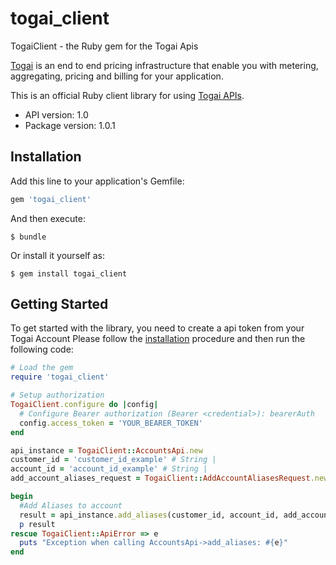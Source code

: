 # togai_client

TogaiClient - the Ruby gem for the Togai Apis

[Togai](https://www.togai.com/) is an end to end pricing infrastructure that enable you with metering, aggregating, pricing and billing for your application.

This is an official Ruby client library for using [Togai APIs](https://docs.togai.com/reference).


- API version: 1.0
- Package version: 1.0.1

## Installation

Add this line to your application's Gemfile:

```rb
gem 'togai_client'
```

And then execute:

```shell
$ bundle
```

Or install it yourself as:

```shell
$ gem install togai_client
```

## Getting Started

To get started with the library, you need to create a api token from your Togai Account
Please follow the [installation](#installation) procedure and then run the following code:

```ruby
# Load the gem
require 'togai_client'

# Setup authorization
TogaiClient.configure do |config|
  # Configure Bearer authorization (Bearer <credential>): bearerAuth
  config.access_token = 'YOUR_BEARER_TOKEN'
end

api_instance = TogaiClient::AccountsApi.new
customer_id = 'customer_id_example' # String | 
account_id = 'account_id_example' # String | 
add_account_aliases_request = TogaiClient::AddAccountAliasesRequest.new # AddAccountAliasesRequest | Payload to add aliases to account

begin
  #Add Aliases to account
  result = api_instance.add_aliases(customer_id, account_id, add_account_aliases_request)
  p result
rescue TogaiClient::ApiError => e
  puts "Exception when calling AccountsApi->add_aliases: #{e}"
end

```
